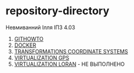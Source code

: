 # repository-directory
Невмиванний Ілля ІПЗ 4.03

1. [GITHOWTO](https://github.com/winxzone/githowto-tutorial)
2. [DOCKER](https://github.com/winxzone/docker)
3. [TRANSFORMATIONS COORDINATE SYSTEMS](#!)
4. [VIRTUALIZATION GPS ](https://github.com/winxzone/virtualization-gps)
5. [VIRTUALIZATION LORAN](#!) - НЕ ВЫПОЛНЕНО 
